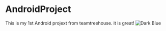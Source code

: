 # AndroidProject
This is my 1st Android projext from teamtreehouse. it is great!
![Dark Blue](file:///Users/admin/Desktop/Screen%20Shot%202018-02-11%20at%2012.16.12%20PM.png)
